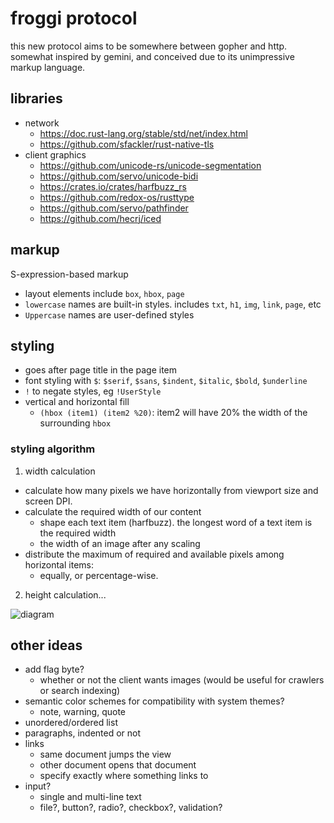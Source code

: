 # froggi protocol

this new protocol aims to be somewhere between gopher and http. somewhat inspired
by gemini, and conceived due to its unimpressive markup language.

## libraries

* network
  * https://doc.rust-lang.org/stable/std/net/index.html
  * https://github.com/sfackler/rust-native-tls
* client graphics
  * https://github.com/unicode-rs/unicode-segmentation
  * https://github.com/servo/unicode-bidi
  * https://crates.io/crates/harfbuzz_rs
  * https://github.com/redox-os/rusttype
  * https://github.com/servo/pathfinder
  * https://github.com/hecrj/iced

## markup

S-expression-based markup
* layout elements include `box`, `hbox`, `page`
* `lowercase` names are built-in styles. includes `txt`, `h1`, `img`, `link`, `page`, etc
* `Uppercase` names are user-defined styles

## styling

* goes after page title in the page item
* font styling with `$`: `$serif`, `$sans`, `$indent`, `$italic`, `$bold`, `$underline`
* `!` to negate styles, eg `!UserStyle`
* vertical and horizontal fill
  * `(hbox (item1) (item2 %20)`: item2 will have 20% the width of the surrounding `hbox`

### styling algorithm

1. width calculation
  * calculate how many pixels we have horizontally from viewport size and screen DPI.
  * calculate the required width of our content
    * shape each text item (harfbuzz). the longest word of a text item is the required width
    * the width of an image after any scaling
  * distribute the maximum of required and available pixels among horizontal items:
    * equally, or percentage-wise.
2. height calculation...

![diagram](https://github.com/zphixon/unnamed_protocol/blob/master/notes/display.svg)

## other ideas

* add flag byte?
  * whether or not the client wants images (would be useful for crawlers or search indexing)
* semantic color schemes for compatibility with system themes?
  * note, warning, quote
* unordered/ordered list
* paragraphs, indented or not
* links
  * same document jumps the view
  * other document opens that document
  * specify exactly where something links to
* input?
  * single and multi-line text
  * file?, button?, radio?, checkbox?, validation?

